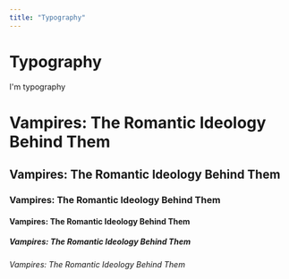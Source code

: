 ```yaml
---
title: "Typography"
---
```


# Typography

I'm typography
<h1 class="text--h1">Vampires: The Romantic Ideology Behind Them</h1>
<h2 class="text--h2">Vampires: The Romantic Ideology Behind Them</h2>
<h3 class="text--h3">Vampires: The Romantic Ideology Behind Them</h3>
<h4 class="text--h4">Vampires: The Romantic Ideology Behind Them</h4>
<h5 class="text--h5">Vampires: The Romantic Ideology Behind Them</h5>
<h6 class="text--h6">Vampires: The Romantic Ideology Behind Them</h6>
